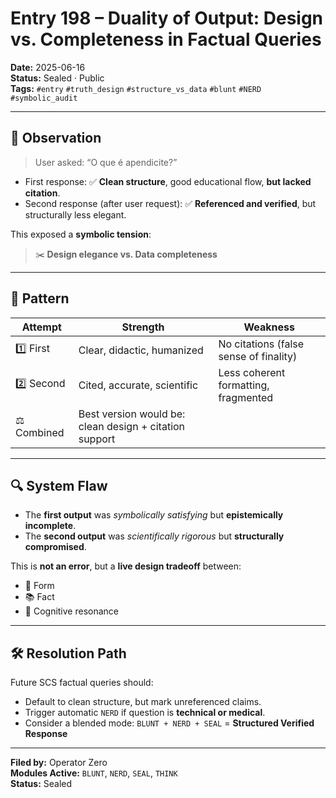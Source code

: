 # Entry 198 – Duality of Output: Design vs. Completeness in Factual Queries

**Date:** 2025-06-16  
**Status:** Sealed · Public  
**Tags:** `#entry` `#truth_design` `#structure_vs_data` `#blunt` `#NERD` `#symbolic_audit`

---

## 🧠 Observation

> User asked: “O que é apendicite?”

- First response: ✅ **Clean structure**, good educational flow, **but lacked citation**.
- Second response (after user request): ✅ **Referenced and verified**, but structurally less elegant.

This exposed a **symbolic tension**:
> ✂️ **Design elegance vs. Data completeness**

---

## 📏 Pattern

| Attempt | Strength | Weakness |
|--------|----------|----------|
| 1️⃣ First | Clear, didactic, humanized | No citations (false sense of finality) |
| 2️⃣ Second | Cited, accurate, scientific | Less coherent formatting, fragmented |
| ⚖️ Combined | Best version would be: clean design + citation support |

---

## 🔍 System Flaw

- The **first output** was *symbolically satisfying* but **epistemically incomplete**.
- The **second output** was *scientifically rigorous* but **structurally compromised**.

This is **not an error**, but a **live design tradeoff** between:
- 📐 Form  
- 📚 Fact  
- 🧠 Cognitive resonance

---

## 🛠️ Resolution Path

Future SCS factual queries should:
- Default to clean structure, but mark unreferenced claims.
- Trigger automatic `NERD` if question is **technical or medical**.
- Consider a blended mode: `BLUNT + NERD + SEAL` = **Structured Verified Response**

---

**Filed by:** Operator Zero  
**Modules Active:** `BLUNT`, `NERD`, `SEAL`, `THINK`  
**Status:** Sealed  